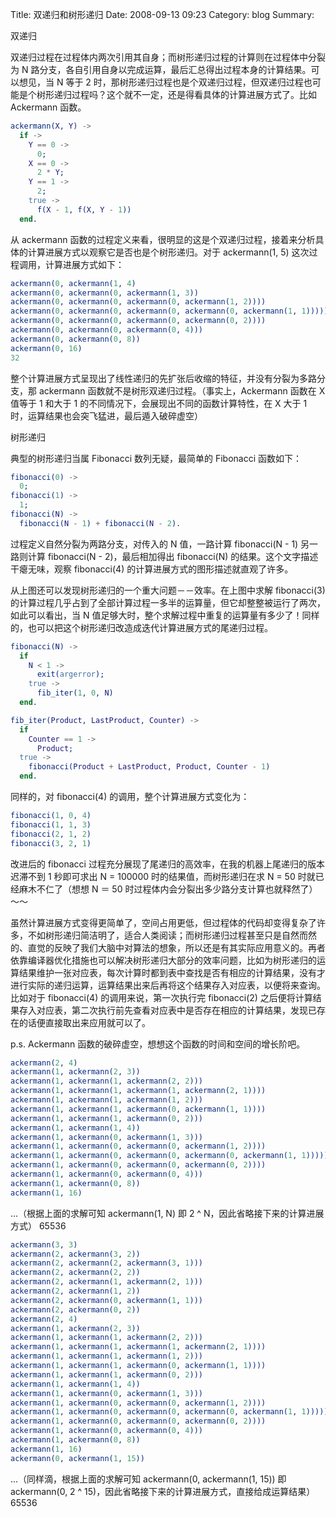 Title: 双递归和树形递归
Date: 2008-09-13 09:23
Category: blog
Summary:

双递归

双递归过程在过程体内两次引用其自身；而树形递归过程的计算则在过程体中分裂为 N 路分支，各自引用自身以完成运算，最后汇总得出过程本身的计算结果。可以想见，当 N 等于 2 时，那树形递归过程也是个双递归过程，但双递归过程也可能是个树形递归过程吗？这个就不一定，还是得看具体的计算进展方式了。比如 Ackermann 函数。

```erlang
ackermann(X, Y) ->
  if ->
    Y == 0 ->
      0;
    X == 0 ->
      2 * Y;
    Y == 1 ->
      2;
    true ->
      f(X - 1, f(X, Y - 1))
  end.
```

从 ackermann 函数的过程定义来看，很明显的这是个双递归过程，接着来分析具体的计算进展方式以观察它是否也是个树形递归。对于 ackermann(1, 5) 这次过程调用，计算进展方式如下：

```erlang
ackermann(0, ackermann(1, 4)
ackermann(0, ackermann(0, ackermann(1, 3))
ackermann(0, ackermann(0, ackermann(0, ackermann(1, 2))))
ackermann(0, ackermann(0, ackermann(0, ackermann(0, ackermann(1, 1)))))
ackermann(0, ackermann(0, ackermann(0, ackermann(0, 2))))
ackermann(0, ackermann(0, ackermann(0, 4)))
ackermann(0, ackermann(0, 8))
ackermann(0, 16)
32
```

整个计算进展方式呈现出了线性递归的先扩张后收缩的特征，并没有分裂为多路分支，那 ackermann 函数就不是树形双递归过程。（事实上，Ackermann 函数在 X 值等于 1 和大于 1 的不同情况下，会展现出不同的函数计算特性，在 X 大于 1 时，运算结果也会突飞猛进，最后遁入破碎虚空）

树形递归

典型的树形递归当属 Fibonacci 数列无疑，最简单的 Fibonacci 函数如下：

```erlang
fibonacci(0) ->
  0;
fibonacci(1) ->
  1;
fibonacci(N) ->
  fibonacci(N - 1) + fibonacci(N - 2).
```

过程定义自然分裂为两路分支，对传入的 N 值，一路计算 fibonacci(N - 1) 另一路则计算 fibonacci(N - 2)，最后相加得出 fibonacci(N) 的结果。这个文字描述干瘪无味，观察 fibonacci(4) 的计算进展方式的图形描述就直观了许多。

从上图还可以发现树形递归的一个重大问题－－效率。在上图中求解 fibonacci(3) 的计算过程几乎占到了全部计算过程一多半的运算量，但它却整整被运行了两次，如此可以看出，当 N 值足够大时，整个求解过程中重复的运算量有多少了！同样的，也可以把这个树形递归改造成迭代计算进展方式的尾递归过程。

```erlang
fibonacci(N) ->
  if
    N < 1 ->
      exit(argerror);
    true ->
      fib_iter(1, 0, N)
  end.

fib_iter(Product, LastProduct, Counter) ->
  if
    Counter == 1 ->
      Product;
  true ->
    fibonacci(Product + LastProduct, Product, Counter - 1)
  end.
```

同样的，对 fibonacci(4) 的调用，整个计算进展方式变化为：

```erlang
fibonacci(1, 0, 4)
fibonacci(1, 1, 3)
fibonacci(2, 1, 2)
fibonacci(3, 2, 1)
```

改进后的 fibonacci 过程充分展现了尾递归的高效率，在我的机器上尾递归的版本迟滞不到 1 秒即可求出 N = 100000 时的结果值，而树形递归在求 N = 50 时就已经麻木不仁了（想想 N ＝ 50 时过程体内会分裂出多少路分支计算也就释然了）～～

虽然计算进展方式变得更简单了，空间占用更低，但过程体的代码却变得复杂了许多，不如树形递归简洁明了，适合人类阅读；而树形递归过程甚至只是自然而然的、直觉的反映了我们大脑中对算法的想象，所以还是有其实际应用意义的。再者依靠编译器优化措施也可以解决树形递归大部分的效率问题，比如为树形递归的运算结果维护一张对应表，每次计算时都到表中查找是否有相应的计算结果，没有才进行实际的递归运算，运算结果出来后再将这个结果存入对应表，以便将来查询。比如对于 fibonacci(4) 的调用来说，第一次执行完 fibonacci(2) 之后便将计算结果存入对应表，第二次执行前先查看对应表中是否存在相应的计算结果，发现已存在的话便直接取出来应用就可以了。

p.s. Ackermann 函数的破碎虚空，想想这个函数的时间和空间的增长阶吧。

```erlang
ackermann(2, 4)
ackermann(1, ackermann(2, 3))
ackermann(1, ackermann(1, ackermann(2, 2)))
ackermann(1, ackermann(1, ackermann(1, ackermann(2, 1))))
ackermann(1, ackermann(1, ackermann(1, 2)))
ackermann(1, ackermann(1, ackermann(0, ackermann(1, 1))))
ackermann(1, ackermann(1, ackermann(0, 2)))
ackermann(1, ackermann(1, 4))
ackermann(1, ackermann(0, ackermann(1, 3)))
ackermann(1, ackermann(0, ackermann(0, ackermann(1, 2))))
ackermann(1, ackermann(0, ackermann(0, ackermann(0, ackermann(1, 1)))))
ackermann(1, ackermann(0, ackermann(0, ackermann(0, 2))))
ackermann(1, ackermann(0, ackermann(0, 4)))
ackermann(1, ackermann(0, 8))
ackermann(1, 16)
```

...（根据上面的求解可知 ackermann(1, N) 即 2 ^ N，因此省略接下来的计算进展方式）
65536

```erlang
ackermann(3, 3)
ackermann(2, ackermann(3, 2))
ackermann(2, ackermann(2, ackermann(3, 1)))
ackermann(2, ackermann(2, 2))
ackermann(2, ackermann(1, ackermann(2, 1)))
ackermann(2, ackermann(1, 2))
ackermann(2, ackermann(0, ackermann(1, 1)))
ackermann(2, ackermann(0, 2))
ackermann(2, 4)
ackermann(1, ackermann(2, 3))
ackermann(1, ackermann(1, ackermann(2, 2)))
ackermann(1, ackermann(1, ackermann(1, ackermann(2, 1))))
ackermann(1, ackermann(1, ackermann(1, 2)))
ackermann(1, ackermann(1, ackermann(0, ackermann(1, 1))))
ackermann(1, ackermann(1, ackermann(0, 2)))
ackermann(1, ackermann(1, 4))
ackermann(1, ackermann(0, ackermann(1, 3)))
ackermann(1, ackermann(0, ackermann(0, ackermann(1, 2))))
ackermann(1, ackermann(0, ackermann(0, ackermann(0, ackermann(1, 1)))))
ackermann(1, ackermann(0, ackermann(0, ackermann(0, 2))))
ackermann(1, ackermann(0, ackermann(0, 4)))
ackermann(1, ackermann(0, 8))
ackermann(1, 16)
ackermann(0, ackermann(1, 15))
```

...（同样滴，根据上面的求解可知 ackermann(0, ackermann(1, 15)) 即 ackermann(0, 2 ^ 15)，因此省略接下来的计算进展方式，直接给成运算结果）
65536

